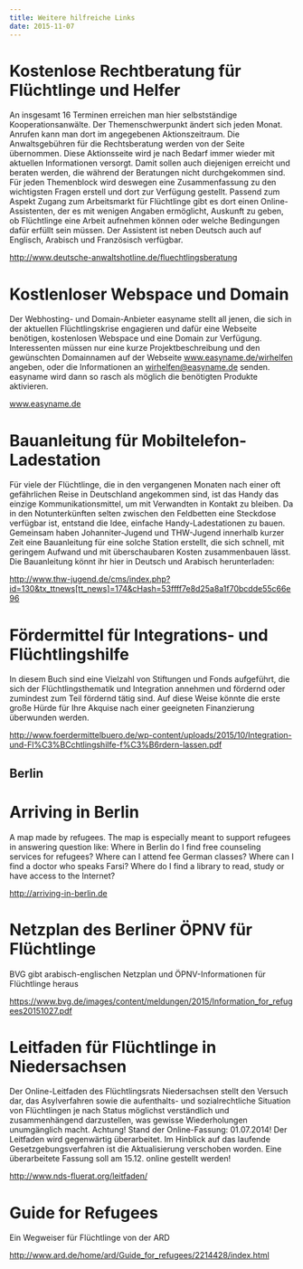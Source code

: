 ```yaml
---
title: Weitere hilfreiche Links
date: 2015-11-07
---
```


# Kostenlose Rechtberatung  für Flüchtlinge und Helfer

An insgesamt 16 Terminen erreichen man hier selbstständige Kooperationsanwälte. Der Themenschwerpunkt ändert sich jeden Monat. Anrufen kann man dort im angegebenen Aktionszeitraum. Die Anwaltsgebühren für die Rechtsberatung werden von der Seite übernommen. Diese Aktionsseite wird je nach Bedarf immer wieder mit aktuellen Informationen versorgt. Damit sollen auch diejenigen erreicht und beraten werden, die während der Beratungen nicht durchgekommen sind. Für jeden Themenblock wird deswegen eine Zusammenfassung zu den wichtigsten Fragen erstell und dort zur Verfügung gestellt. 
Passend zum Aspekt Zugang zum Arbeitsmarkt für Flüchtlinge gibt es dort einen Online-Assistenten, der es mit wenigen Angaben ermöglicht, Auskunft zu geben, ob Flüchtlinge eine Arbeit aufnehmen können oder welche Bedingungen dafür erfüllt sein müssen. Der Assistent ist neben Deutsch auch auf Englisch, Arabisch und Französisch verfügbar. 

http://www.deutsche-anwaltshotline.de/fluechtlingsberatung


# Kostlenloser Webspace und Domain

Der Webhosting- und Domain-Anbieter easyname stellt all jenen, die sich in der aktuellen Flüchtlingskrise engagieren und dafür eine Webseite benötigen, kostenlosen Webspace und eine Domain zur Verfügung.
Interessenten müssen nur eine kurze Projektbeschreibung und den gewünschten Domainnamen auf der Webseite www.easyname.de/wirhelfen angeben, oder die Informationen an wirhelfen@easyname.de senden. easyname wird dann so rasch als möglich die benötigten Produkte aktivieren.

www.easyname.de


# Bauanleitung für Mobiltelefon-Ladestation

Für viele der Flüchtlinge, die in den vergangenen Monaten nach einer oft gefährlichen Reise in Deutschland angekommen sind, ist das Handy das einzige Kommunikationsmittel, um mit Verwandten in Kontakt zu bleiben. Da in den Notunterkünften selten zwischen den Feldbetten eine Steckdose verfügbar ist, entstand die Idee, einfache Handy-Ladestationen zu bauen. Gemeinsam haben Johanniter-Jugend und THW-Jugend innerhalb kurzer Zeit eine Bauanleitung für eine solche Station erstellt, die sich schnell, mit geringem Aufwand und mit überschaubaren Kosten zusammenbauen lässt. Die Bauanleitung könnt ihr hier in Deutsch und Arabisch herunterladen: 

http://www.thw-jugend.de/cms/index.php?id=130&tx_ttnews[tt_news]=174&cHash=53ffff7e8d25a8a1f70bcdde55c66e96


# Fördermittel für Integrations- und Flüchtlingshilfe

In diesem Buch sind eine Vielzahl von Stiftungen und Fonds aufgeführt, die sich der Flüchtlingsthematik und Integration annehmen und fördernd oder zumindest zum Teil fördernd tätig sind. Auf diese Weise könnte die erste große Hürde für Ihre Akquise nach einer geeigneten Finanzierung überwunden werden.

http://www.foerdermittelbuero.de/wp-content/uploads/2015/10/Integration-und-Fl%C3%BCchtlingshilfe-f%C3%B6rdern-lassen.pdf


## Berlin

# Arriving in Berlin

A map made by refugees.
The map is especially meant to support refugees in answering question like: Where in Berlin do I find free counseling services for refugees? Where can I attend fee German classes? Where can I find a doctor who speaks Farsi? Where do I find a library to read, study or have access to the Internet?

http://arriving-in-berlin.de


# Netzplan des Berliner ÖPNV für Flüchtlinge
BVG gibt arabisch-englischen Netzplan und ÖPNV-Informationen für Flüchtlinge heraus

https://www.bvg.de/images/content/meldungen/2015/Information_for_refugees20151027.pdf


# Leitfaden für Flüchtlinge in Niedersachsen

Der Online-Leitfaden des Flüchtlingsrats Niedersachsen stellt den Versuch dar, das Asylverfahren sowie die aufenthalts- und sozialrechtliche Situation von Flüchtlingen je nach Status möglichst verständlich und zusammenhängend darzustellen, was gewisse Wiederholungen unumgänglich macht. 
Achtung! Stand der Online-Fassung: 01.07.2014!
Der Leitfaden wird gegenwärtig überarbeitet. Im Hinblick auf das laufende Gesetzgebungsverfahren ist die Aktualisierung verschoben worden. Eine überarbeitete Fassung soll am 15.12. online gestellt werden!

http://www.nds-fluerat.org/leitfaden/


# Guide for Refugees

Ein Wegweiser für Flüchtlinge von der ARD

http://www.ard.de/home/ard/Guide_for_refugees/2214428/index.html
